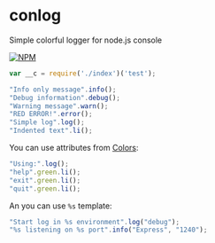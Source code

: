 # conlog
Simple colorful logger for node.js console

  [![NPM](https://nodei.co/npm/conlog.png?downloads=true&downloadRank=true&stars=true)](https://nodei.co/npm/conlog/)

```javascript
var __c = require('./index')('test');

"Info only message".info();
"Debug information".debug();
"Warning message".warn();
"RED ERROR!".error();
"Simple log".log();
"Indented text".li();
```

You can use attributes from [Colors](https://www.npmjs.com/package/colors):
```javascript
"Using:".log();
"help".green.li();
"exit".green.li();
"quit".green.li();
```

An you can use `%s` template:
```javascript
"Start log in %s environment".log("debug");
"%s listening on %s port".info("Express", "1240");
```
